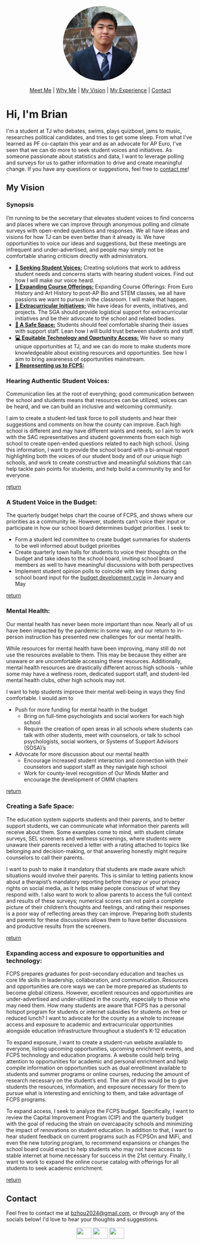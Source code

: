 <p align="center"><img style="border-radius:50%" src="pfp.jpg" class="Avatar" height="200" width="200" /></p>

<p align="center"><a href="https://brianzhou.me/#hi-im-brian">Meet Me</a> | <a href="https://brianzhou.me/#why-me">Why Me</a> | <a href="https://brianzhou.me/#my-vision">My Vision</a> | <a href="https://drive.google.com/drive/u/0/folders/1NDhiSbzBDF6e0APn_6bEuBxOIw2JaxBO">My Experience</a> | <a href="https://brianzhou.me/#contact">Contact</a></p>

# Hi, I'm Brian
I'm a student at TJ who debates, swims, plays quizbowl, jams to music, researches political candidates, and tries to get some sleep. From what I've learned as PF co-captain this year and as an advocate for AP Euro, I've seen that we can do more to seek student voices and initiatives. As someone passionate about statistics and data, I want to leverage polling and surveys for us to gather information to drive and create meaningful change. If you have any questions or suggestions, feel free to [contact me](https://brianzhou.me/#contact)!

## My Vision
### Synopsis
I’m running to be the secretary that elevates student voices to find concerns and places where we can improve through anonymous polling and climate surveys with open-ended questions and responses. We all have ideas and visions for how TJ can be even better than it already is. We have opportunities to voice our ideas and suggestions, but these meetings are infrequent and under-advertised, and people may simply not be comfortable sharing criticism directly with administrators.

- **[📣 Seeking Student Voices:](https://brianzhou.me/#hearing-authentic-student-voices)** Creating solutions that work to address student needs and concerns starts with hearing student voices. Find out how I will make our voice heard.
- **[📖 Expanding Course Offerings:](https://brianzhou.me/#expanding-course-offerings)** Expanding Course Offerings: From Euro History and Art History to post-AP Bio and STEM classes, we all have passions we want to pursue in the classroom. I will make that happen.
- **[📑 Extracurricular Initiatives:](https://brianzhou.me/#extracurricular-initiatives)** We have ideas for events, initiatives, and projects. The SGA should provide logistical support for extracurricular initiatives and be their advocate to the school and related bodies.
- **[👋 A Safe Space:](https://brianzhou.me/#creating-a-safe-space)** Students should feel comfortable sharing their issues with support staff. Lean how I will build trust between students and staff.
- **[💻 Equitable Technology and Opprtunity Access:](https://brianzhou.me/#expanding-access-and-exposure-to-opportunities-and-technology)** We have so many unique opportunities at TJ, and we can do more to make students more knowledgeable about existing resources and opportunities. See how I aim to bring awareness of opportunities mainstream.
- **[🏫 Representing us to FCPS:]()**

### Hearing Authentic Student Voices:
Communication lies at the root of everything; good communication between the school and students means that resources can be utilized, voices can be heard, and we can build an inclusive and welcoming community.

I aim to create a student-led task force to poll students and hear their suggestions and comments on how the county can improve. Each high school is different and may have different wants and needs, so I aim to work with the SAC representatives and student governments from each high school to create open-ended questions related to each high school. Using this information, I want to provide the school board with a bi-annual report highlighting both the voices of our student body and of our unique high schools, and work to create constructive and meaningful solutions that can help tackle pain points for students, and help build a community by and for everyone.

[return](https://brianzhou.me/#my-vision)

### A Student Voice in the Budget:
The quarterly budget helps chart the course of FCPS, and shows where our priorities as a community lie. However, students can’t voice their input or participate in how our school board determines budget priorities. I seek to:

- Form a student led committee to create budget summaries for students to be well informed about budget priorities
- Create quarterly town halls for students to voice their thoughts on the budget and take ideas to the school board, inviting school board members as well to have meaningful discussions with both perspectives
- Implement student opinion polls to coincide with key times during school board input for the [budget development cycle](https://www.fcps.edu/about-fcps/budget/budget-development-calendar) in January and May

[return](https://brianzhou.me/#my-vision)

### Mental Health: 
Our mental health has never been more important than now. Nearly all of us have been impacted by the pandemic in some way, and our return to in-person instruction has presented new challenges for our mental health. 

While resources for mental health have been improving, many still do not use the resources available to them. This may be because they either are unaware or are uncomfortable accessing these resources. Additionally, mental health resources are drastically different across high schools - while some may have a wellness room, dedicated support staff, and student-led mental health clubs, other high schools may not.

I want to help students improve their mental well-being in ways they find comfortable. I would aim to 

- Push for more funding for mental health in the budget
  - Bring on full-time psychologists and social workers for each high school
  - Require the creation of open areas in all schools where students can talk with other students, meet with counselors, or talk to school psychologists, social workers, or Systems of Support Advisors (SOSA)’s
- Advocate for more discussion about our mental health
  - Encourage increased student interaction and connection with their counselors and support staff as they navigate high school
  - Work for county-level recognition of Our Minds Matter and encourage the development of OMM chapters

[return](https://brianzhou.me/#my-vision)

### Creating a Safe Space:
The education system supports students and their parents, and to better support students, we can communicate what information their parents will receive about them. Some examples come to mind, with student climate surveys, SEL screeners and wellness screenings, where students were unaware their parents received a letter with a rating attached to topics like belonging and decision-making, or that answering honestly might require counselors to call their parents.

I want to push to make it mandatory that students are made aware which situations would involve their parents. This is similar to letting patients know about a therapist’s mandatory reporting before therapy or your privacy rights on social media, as it helps make people conscious of what they respond with. I also want to work to allow parents to access the full context and results of these surveys; numerical scores can not paint a complete picture of their children’s thoughts and feelings, and rating their responses is a poor way of reflecting areas they can improve. Preparing both students and parents for these discussions allows them to have better discussions and productive results from the screeners.

[return](https://brianzhou.me/#my-vision)

### Expanding access and exposure to opportunities and technology: 
FCPS prepares graduates for post-secondary education and teaches us core life skills in leadership, collaboration, and communication. Resources and opportunities are core ways we can be more prepared as students to become global citizens. However, excellent resources and opportunities are under-advertised and under-utilized in the county, especially to those who may need them. How many students are aware that FCPS has a personal hotspot program for students or internet subsidies for students on free or reduced lunch? I want to advocate for the county as a whole to increase access and exposure to academic and extracurricular opportunities alongside education infrastructure throughout a student’s K-12 education 

To expand exposure, I want to create a student-run website available to everyone, listing upcoming opportunities, upcoming enrichment events, and FCPS technology and education programs. A website could help bring attention to opportunities for academic and personal enrichment and help compile information on opportunities such as dual enrollment available to students and summer programs or online courses, reducing the amount of research necessary on the student’s end. The aim of this would be to give students the resources, information, and exposure necessary for them to pursue what is interesting and enriching to them, and take advantage of FCPS programs. 

To expand access, I seek to analyze the FCPS budget. Specifically, I want to review the Capital Improvement Program (CIP) and the quarterly budget with the goal of reducing the strain on overcapacity schools and minimizing the impact of renovations on student education. In addition to that, I want to hear student feedback on current programs such as FCPSOn and MiFi, and even the new tutoring program, to recommend expansions or changes the school board could enact to help students who may not have access to stable internet at home necessary for success in the 21st century. Finally, I want to work to expand the online course catalog with offerings for all students to seek academic enrichment. 

[return](https://brianzhou.me/#my-vision)

## Contact
Feel free to contact me at [bzhou2024@gmail.com](mailto:bzhou2024@gmail.com), or through any of the socials below! I'd love to hear your thoughts and suggestions.

<div align="center">
  <a href="https://linkedin.com/in/brianlzhou" target="blank"><img class="ovr" align="center" src="https://camo.githubusercontent.com/c8a9c5b414cd812ad6a97a46c29af67239ddaeae08c41724ff7d945fb4c047e5/68747470733a2f2f6564656e742e6769746875622e696f2f537570657254696e7949636f6e732f696d616765732f7376672f6c696e6b6564696e2e737667" height="30" width="40" /></a>  
  <a href="https://www.instagram.com/bzhoubz/" target="blank"><img class="ovr" align="center" src="https://camo.githubusercontent.com/c9dacf0f25a1489fdbc6c0d2b41cda58b77fa210a13a886d6f99e027adfbd358/68747470733a2f2f6564656e742e6769746875622e696f2f537570657254696e7949636f6e732f696d616765732f7376672f696e7374616772616d2e737667" height="30" width="40" /></a>  
  <a href="https://www.facebook.com/brianlzhou" target="blank"><img class="ovr" align="center" src="https://camo.githubusercontent.com/8f245234577766478eaf3ee72b0615e99bb9ef3eaa56e1c37f75692811181d5c/68747470733a2f2f6564656e742e6769746875622e696f2f537570657254696e7949636f6e732f696d616765732f7376672f66616365626f6f6b2e737667" height="30" width="40" /></a>  
</div>

